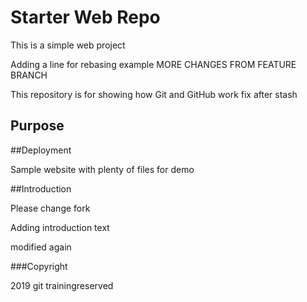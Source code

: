 # Starter Web Repo

This is a simple web project

Adding a line for rebasing example
MORE CHANGES FROM FEATURE BRANCH

This repository is for showing how Git and GitHub work
fix after stash
## Purpose

##Deployment

Sample website with plenty of files for demo

##Introduction

Please change fork   

Adding introduction text

modified again

###Copyright

2019 git trainingreserved